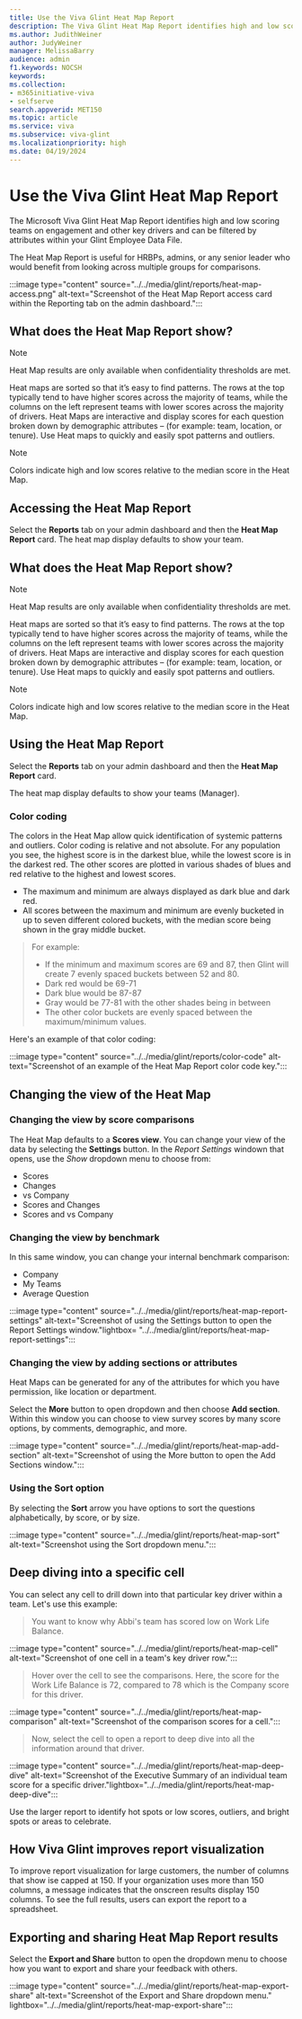 ```yaml
---
title: Use the Viva Glint Heat Map Report
description: The Viva Glint Heat Map Report identifies high and low scoring teams on engagement and other key drivers.
ms.author: JudithWeiner
author: JudyWeiner
manager: MelissaBarry
audience: admin
f1.keywords: NOCSH
keywords: 
ms.collection:  
- m365initiative-viva
- selfserve 
search.appverid: MET150 
ms.topic: article
ms.service: viva
ms.subservice: viva-glint
ms.localizationpriority: high
ms.date: 04/19/2024
---
```


# Use the Viva Glint Heat Map Report

The Microsoft Viva Glint Heat Map Report identifies high and low scoring teams on engagement and other key drivers and can be filtered by attributes within your Glint Employee Data File.

The Heat Map Report is useful for HRBPs, admins, or any senior leader who would benefit from looking across multiple groups for comparisons.

:::image type="content" source="../../media/glint/reports/heat-map-access.png" alt-text="Screenshot of the Heat Map Report access card within the Reporting tab on the admin dashboard.":::

## What does the Heat Map Report show?

 >[!NOTE]
> Heat Map results are only available when confidentiality thresholds are met.

Heat maps are sorted so that it’s easy to find patterns. The rows at the top typically tend to have higher scores across the majority of teams, while the columns on the left represent teams with lower scores across the majority of drivers. Heat Maps are interactive and display scores for each question broken down by demographic attributes – (for example: team, location, or tenure). Use Heat maps to quickly and easily spot patterns and outliers.

>[!NOTE]
> Colors indicate high and low scores relative to the median score in the Heat Map.

## Accessing the Heat Map Report

Select the **Reports** tab on your admin dashboard and then the **Heat Map Report** card. The heat map display defaults to show your team.

## What does the Heat Map Report show?

 >[!NOTE]
> Heat Map results are only available when confidentiality thresholds are met.

Heat maps are sorted so that it’s easy to find patterns. The rows at the top typically tend to have higher scores across the majority of teams, while the columns on the left represent teams with lower scores across the majority of drivers. Heat Maps are interactive and display scores for each question broken down by demographic attributes – (for example: team, location, or tenure). Use Heat maps to quickly and easily spot patterns and outliers.

>[!NOTE]
> Colors indicate high and low scores relative to the median score in the Heat Map.

## Using the Heat Map Report

Select the **Reports** tab on your admin dashboard and then the **Heat Map Report** card. 

The heat map display defaults to show your teams (Manager).

### Color coding 

The colors in the Heat Map allow quick identification of systemic patterns and outliers. Color coding is relative and not absolute. For any population you see, the highest score is in the darkest blue, while the lowest score is in the darkest red. The other scores are plotted in various shades of blues and red relative to the highest and lowest scores. 

- The maximum and minimum are always displayed as dark blue and dark red.
- All scores between the maximum and minimum are evenly bucketed in up to seven different colored buckets, with the median score being shown in the gray middle bucket.
>For example:
> - If the minimum and maximum scores are 69 and 87, then Glint will create 7 evenly spaced buckets between 52 and 80.
> - Dark red would be 69-71
> - Dark blue would be 87-87
> - Gray would be 77-81 with the other shades being in between
> - The other color buckets are evenly spaced between the maximum/minimum values.

Here's an example of that color coding:

:::image type="content" source="../../media/glint/reports/color-code" alt-text="Screenshot of an example of the Heat Map Report color code key.":::

## Changing the view of the Heat Map

### Changing the view by score comparisons

The Heat Map defaults to a **Scores view**. You can change your view of the data by selecting the **Settings** button.
In the *Report Settings* windown that opens, use the *Show* dropdown menu to choose from:

- Scores
- Changes
- vs Company
- Scores and Changes
- Scores and vs Company
  
### Changing the view by benchmark

In this same window, you can change your internal benchmark comparison: 
- Company
- My Teams
- Average Question

:::image type="content" source="../../media/glint/reports/heat-map-report-settings" alt-text="Screenshot of using the Settings button to open the Report Settings window."lightbox= "../../media/glint/reports/heat-map-report-settings":::

### Changing the view by adding sections or attributes

Heat Maps can be generated for any of the attributes for which you have permission, like location or department.

Select the **More** button to open dropdown and then choose **Add section**. Within this window you can choose to view survey scores by many score options, by comments, demographic, and more.

:::image type="content" source="../../media/glint/reports/heat-map-add-section" alt-text="Screenshot of using the More button to open the Add Sections window.":::

### Using the Sort option

By selecting the **Sort** arrow you have options to sort the questions alphabetically, by score, or by size.  

:::image type="content" source="../../media/glint/reports/heat-map-sort" alt-text="Screenshot using the Sort dropdown menu.":::

## Deep diving into a specific cell

You can select any cell to drill down into that particular key driver within a team. Let's use this example:

> You want to know why Abbi's team has scored low on Work Life Balance.

:::image type="content" source="../../media/glint/reports/heat-map-cell" alt-text="Screenshot of one cell in a team's key driver row.":::

> Hover over the cell to see the comparisons. Here, the score for the Work Life Balance is 72, compared to 78 which is the Company score for this driver.
 
:::image type="content" source="../../media/glint/reports/heat-map-comparison" alt-text="Screenshot of the comparison scores for a cell.":::

> Now, select the cell to open a report to deep dive into all the information around that driver.

:::image type="content" source="../../media/glint/reports/heat-map-deep-dive" alt-text="Screenshot of the Executive Summary of an individual team score for a specific driver."lightbox="../../media/glint/reports/heat-map-deep-dive":::

Use the larger report to identify hot spots or low scores, outliers, and bright spots or areas to celebrate.

## How Viva Glint improves report visualization
To improve report visualization for large customers, the number of columns that show ise capped at 150. 
If your organization uses more than 150 columns, a message indicates that the onscreen results display 150 columns. To see the full results, users can export the report to a spreadsheet.

## Exporting and sharing Heat Map Report results

Select the **Export and Share** button to open the dropdown menu to choose how you want to export and share your feedback with others.

:::image type="content" source="../../media/glint/reports/heat-map-export-share" alt-text="Screenshot of the Export and Share dropdown menu." lightbox="../../media/glint/reports/heat-map-export-share":::






















